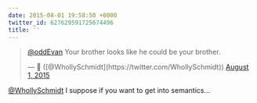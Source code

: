 ```yaml
---
date: 2015-08-01 19:58:50 +0000
twitter_id: 627629591725674496
title: ''
---
```


<blockquote class="twitter-tweet"><p lang="en" dir="ltr"><a href="https://twitter.com/oddEvan?ref_src=twsrc%5Etfw">@oddEvan</a> Your brother looks like he could be your brother.</p>&mdash; 🤧 ([@WhollySchmidt](https://twitter.com/WhollySchmidt)) <a href="https://twitter.com/WhollySchmidt/status/627627927233003521?ref_src=twsrc%5Etfw">August 1, 2015</a></blockquote>
<script async src="https://platform.twitter.com/widgets.js" charset="utf-8"></script>

[@WhollySchmidt](https://twitter.com/WhollySchmidt) I suppose if you want to get into semantics...
